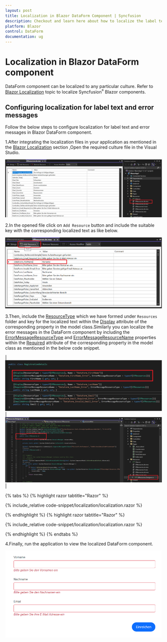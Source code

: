 ```yaml
---
layout: post
title: Localization in Blazor DataForm Component | Syncfusion
description: Checkout and learn here about how to localize the label text and error messages in Blazor DataForm component.
platform: Blazor
control: DataForm
documentation: ug
---
```


# Localization in Blazor DataForm component

DataForm component can be localized to any particular culture. Refer to [Blazor Localization](https://blazor.syncfusion.com/documentation/common/localization) topic to localize Syncfusion<sup style="font-size:70%">&reg;</sup> Blazor components.

## Configuring localization for label text and error messages

Follow the below steps to configure localization for label text and error messages in Blazor DataForm component.

1.After integrating the localization files in your application as mentioned in the [Blazor Localization](https://blazor.syncfusion.com/documentation/common/localization) section ,Open the required culture file in the Visual Studio.

![Localization step-1](./images/blazor_dataform_localization_step.png)


2.In the opened file click on `Add Resource` button and include the suitable key with the corresponding localized text as like below.


![Localization step-1](./images/blazor_dataform_localization_step1.png)

3.Then, include the [ResourceType](https://learn.microsoft.com/en-us/dotnet/api/system.componentmodel.dataannotations.displayattribute.resourcetype?view=net-8.0#system-componentmodel-dataannotations-displayattribute-resourcetype) which we have formed under `Resources` folder and key for the localized text within the [Display](https://learn.microsoft.com/en-us/dotnet/api/system.componentmodel.dataannotations.displayattribute?view=net-8.0) attribute of the corresponding property in the model class.Similarly you can localize the error messages in the DataForm component by including the [ErrorMessageResourceType](https://learn.microsoft.com/en-us/dotnet/api/system.componentmodel.dataannotations.validationattribute.errormessageresourcetype?view=net-8.0#system-componentmodel-dataannotations-validationattribute-errormessageresourcetype) and [ErrorMessageResourceName](https://learn.microsoft.com/en-us/dotnet/api/system.componentmodel.dataannotations.validationattribute.errormessageresourcename?view=net-8.0#system-componentmodel-dataannotations-validationattribute-errormessageresourcename) properties within the [Required](https://learn.microsoft.com/en-us/dotnet/api/system.componentmodel.dataannotations.requiredattribute?view=net-8.0) attribute of the corresponding property in the model class as mentioned in the below code snippet.

| ![Localization step 3](./images/blazor_dataform_localization_step3.png) | ![Localization step 3](./images/blazor_dataform_localization_step3_2.png) |

{% tabs %}
{% highlight razor tabtitle="Razor"  %}

{% include_relative code-snippet/localization/localization.razor %}

{% endhighlight %}
{% highlight razor tabtitle="Razor"  %}

{% include_relative code-snippet/localization/localization.razor %}

{% endhighlight %}
{% endtabs %}

4.Finally, run the application to view the localized DataForm component.

![Localization in DataForm component](./images/blazor_dataform_localization.png)

